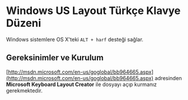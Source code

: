 # Windows US Layout Türkçe Klavye Düzeni

Windows sistemlere OS X'teki `ALT + harf` desteği sağlar.

## Gereksinimler ve Kurulum

[http://msdn.microsoft.com/en-us/goglobal/bb964665.aspx](http://msdn.microsoft.com/en-us/goglobal/bb964665.aspx) adresinden
**Microsoft Keyboard Layout Creator** ile dosyayı açıp kurmanız gerekmektedir.
